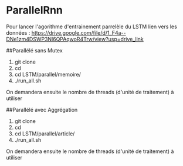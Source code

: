 # ParallelRnn

Pour lancer l'agorithme d'entrainement parrelèle du LSTM
lien vers les données : https://drive.google.com/file/d/1_F4a--DNe1zm4DSWP3Nl6QPAqwoR4Trw/view?usp=drive_link

##Parallélé sans Mutex 

1. git clone 
2. cd 
3. cd LSTM/parallel/memoire/
4. ./run_all.sh

On demandera ensuite le nombre de threads (d'unité de traitement) à utiliser


##Parallélé avec Aggrégation 

1. git clone 
2. cd 
3. cd LSTM/parallel/article/
4. ./run_all.sh

On demandera ensuite le nombre de threads (d'unité de traitement) à utiliser
